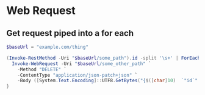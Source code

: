 # Web Request

## Get request piped into a for each

```powershell
$baseUrl = "example.com/thing"

(Invoke-RestMethod -Uri "$baseUrl/some_path").id -split '\s+' | ForEach-Object {  
  Invoke-WebRequest -Uri "$baseUrl/some_other_path" `
    -Method "DELETE" `
    -ContentType "application/json-patch+json" `
    -Body ([System.Text.Encoding]::UTF8.GetBytes("{$([char]10)  `"id`": `"$_`",$([char]10)  `"userName`": `"me`"$([char]10)}"))
}
```
